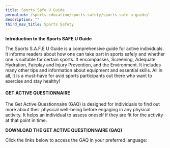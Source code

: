 ```yaml
---
title: Sports Safe U Guide
permalink: /sports-education/sports-safety/sports-safe-u-guide/
description: ""
third_nav_title: Sports Safety
---
```

**Introduction to the Sports SAFE U Guide**

The Sports S.A.F.E U Guide is a comprehensive guide for active individuals. It informs readers about how one can take part in sports safely and whether one is suitable for certain sports. It encompasses, Screening, Adequate Hydration, Fairplay and Injury Prevention, and the Environment. It includes many other tips and information about equipment and essential skills. All in all, it is a must-have for avid sports participants out there who want to exercise and stay healthy!

#### **GET ACTIVE QUESTIONNAIRE**
The Get Active Questionnaire (GAQ) is designed for individuals to find out more about their physical well-being before engaging in any physical activity. It helps an individual to assess oneself if they are fit for the activity at that point in time.

**DOWNLOAD THE GET ACTIVE QUESTIONNAIRE (GAQ)**

Click the links below to access the GAQ in your preferred language:
